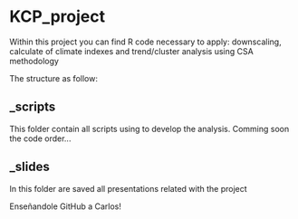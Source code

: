 # KCP_project

Within this project you can find R code necessary to apply: downscaling, calculate of climate indexes and trend/cluster analysis using CSA methodology

The structure as follow:

## _scripts
This folder contain all scripts using to develop the analysis. Comming soon the code order...

## _slides
In this folder are saved all presentations related with the project

Enseñandole GitHub a Carlos!
